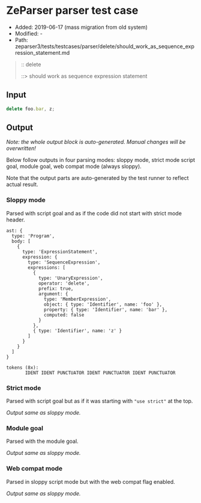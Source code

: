 # ZeParser parser test case

- Added: 2019-06-17 (mass migration from old system)
- Modified: -
- Path: zeparser3/tests/testcases/parser/delete/should_work_as_sequence_expression_statement.md

> :: delete
>
> ::> should work as sequence expression statement

## Input

`````js
delete foo.bar, z;
`````

## Output

_Note: the whole output block is auto-generated. Manual changes will be overwritten!_

Below follow outputs in four parsing modes: sloppy mode, strict mode script goal, module goal, web compat mode (always sloppy).

Note that the output parts are auto-generated by the test runner to reflect actual result.

### Sloppy mode

Parsed with script goal and as if the code did not start with strict mode header.

`````
ast: {
  type: 'Program',
  body: [
    {
      type: 'ExpressionStatement',
      expression: {
        type: 'SequenceExpression',
        expressions: [
          {
            type: 'UnaryExpression',
            operator: 'delete',
            prefix: true,
            argument: {
              type: 'MemberExpression',
              object: { type: 'Identifier', name: 'foo' },
              property: { type: 'Identifier', name: 'bar' },
              computed: false
            }
          },
          { type: 'Identifier', name: 'z' }
        ]
      }
    }
  ]
}

tokens (8x):
       IDENT IDENT PUNCTUATOR IDENT PUNCTUATOR IDENT PUNCTUATOR
`````

### Strict mode

Parsed with script goal but as if it was starting with `"use strict"` at the top.

_Output same as sloppy mode._

### Module goal

Parsed with the module goal.

_Output same as sloppy mode._

### Web compat mode

Parsed in sloppy script mode but with the web compat flag enabled.

_Output same as sloppy mode._
